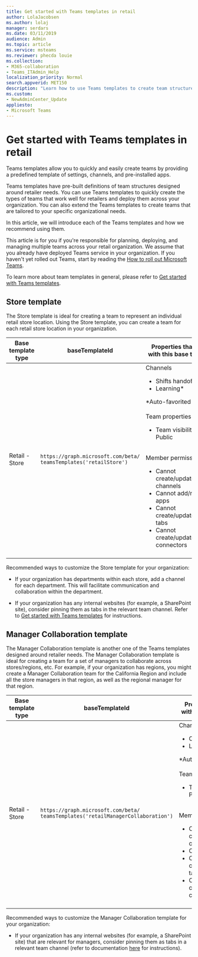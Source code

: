 ```yaml
---
title: Get started with Teams templates in retail
author: LolaJacobsen
ms.author: lolaj
manager: serdars
ms.date: 03/11/2019
audience: Admin
ms.topic: article
ms.service: msteams
ms.reviewer: phecda louie
ms.collection: 
- M365-collaboration
- Teams_ITAdmin_Help
localization_priority: Normal
search.appverid: MET150
description: "Learn how to use Teams templates to create team structures designed for retailer needs."
ms.custom:
- NewAdminCenter_Update
appliesto: 
- Microsoft Teams
---
```


# Get started with Teams templates in retail 

Teams templates allow you to quickly and easily create teams by providing a predefined template of settings, channels, and pre-installed apps.

Teams templates have pre-built definitions of team structures designed around retailer needs. You can use Teams templates to quickly create the types of teams that work well for retailers and deploy them across your organization. You can also extend the Teams templates to create teams that are tailored to your specific organizational needs.

In this article, we will introduce each of the Teams templates and how we recommend using them.

This article is for you if you're responsible for planning, deploying, and managing multiple teams across your retail organization. We assume that you already have deployed Teams service in your organization. If you haven't yet rolled out Teams, start by reading the [How to roll out Microsoft Teams](../../How-to-roll-out-teams.md).

To learn more about team templates in general, please refer to [Get started with Teams templates](get-started-with-teams-templates.md).

## Store template

The Store template is ideal for creating a team to represent an individual retail store location. Using the Store template, you can create a team for each retail store location in your organization.

| Base template type | baseTemplateId | Properties that come with this base template |
| ------------------ | -------------- | ----------------------------------------------------- |
| Retail - <br>Store | `https://graph.microsoft.com/beta/`<br>`teamsTemplates('retailStore')`| Channels <ul><li>Shifts handoff\*</li><li>Learning\*</li></ul>\*Auto-favorited channels<br><br>Team properties <ul><li>Team visibility set to Public</li></ul> <br>Member permissions <ul><li>Cannot create/update/delete channels </li><li>Cannot add/remove apps </li><li>Cannot create/update/remove tabs</li><li>Cannot create/update/remove connectors</li><ul>|
||||

Recommended ways to customize the Store template for your organization:

- If your organization has departments within each store, add a channel for each department. This will facilitate communication and collaboration within the department.

- If your organization has any internal websites (for example, a SharePoint site), consider pinning them as tabs in the relevant team channel. Refer to [Get started with Teams templates](get-started-with-teams-templates.md) for instructions.

## Manager Collaboration template

The Manager Collaboration template is another one of the Teams templates designed around retailer needs. The Manager Collaboration template is ideal for creating a team for a set of managers to collaborate across stores/regions, etc. For example, if your organization has regions, you might create a Manager Collaboration team for the California Region and include all the store managers in that region, as well as the regional manager for that region.

| Base template type | baseTemplateId | Properties that come with this base template |
| ------------------ | -------------- | ----------------------------------------------------- |
| Retail - <br>Store | `https://graph.microsoft.com/beta/`<br>`teamsTemplates('retailManagerCollaboration')`| Channels <ul><li>Operations\*</li><li>Learning\*</li></ul>\*Auto-favorited channels<br><br>Team properties <ul><li>Team visibility set to Private</li></ul> <br>Member permissions <ul><li>Can create/update/delete channels </li><li>Can add/remove apps </li><li>Can create/update/remove tabs</li><li>Can create/update/remove connectors</li><ul>|
||||

Recommended ways to customize the Manager Collaboration template for your organization:

- If your organization has any internal websites (for example, a SharePoint site) that are relevant for managers, consider pinning them as tabs in a relevant team channel (refer to documentation [here](get-started-with-teams-templates.md) for instructions).